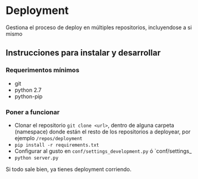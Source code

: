 # Deployment

Gestiona el proceso de deploy en múltiples repositorios, incluyendose a si mismo

## Instrucciones para instalar y desarrollar

### Requerimentos mínimos

* git
* python 2.7
* python-pip

### Poner a funcionar

* Clonar el repositorio `git clone <url>`, dentro de alguna carpeta (namespace) donde están el resto de los repositorios a deployear, por ejemplo `/repos/deployment`
* `pip install -r requirements.txt`
* Configurar al gusto en `conf/settings_development.py` ó `conf/settings_
* `python server.py`

Si todo sale bien, ya tienes deployment corriendo.
